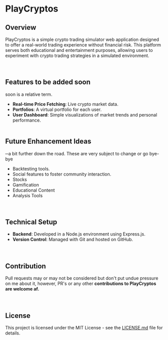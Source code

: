 # PlayCryptos

## Overview
PlayCryptos is a simple crypto trading simulator web application designed to offer a real-world trading experience without financial risk. This platform serves both educational and entertainment purposes, allowing users to experiment with crypto trading strategies in a simulated environment.  
  &nbsp;  
  &nbsp;  
## Features to be added soon
soon is a relative term.
- **Real-time Price Fetching**: Live crypto market data.
- **Portfolios**: A virtual portfolio for each user.
- **User Dashboard**: Simple visualizations of market trends and personal performance.
  &nbsp;  
  &nbsp;  
## Future Enhancement Ideas
─a bit further down the road. These are very subject to change or go bye-bye
- Backtesting tools.
- Social features to foster community interaction.  
- Stocks
- Gamification
- Educational Content
- Analysis Tools  
  &nbsp;  
  &nbsp;  
## Technical Setup
- **Backend**: Developed in a Node.js environment using Express.js.
- **Version Control**: Managed with Git and hosted on GitHub.  
  &nbsp;  
  &nbsp;  
## Contribution
Pull requests may or may not be considered but don't put undue pressure on me about it, however, PR's or any other **contributions to PlayCryptos are welcome af.**  
  &nbsp;  
  &nbsp;  
## License
This project is licensed under the MIT License - see the [LICENSE.md](LICENSE) file for details.  
